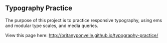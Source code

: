 Typography Practice
---

The purpose of this project is to practice responsive typography, using ems and modular type scales, and media queries. 

View this page here: http://britanyponvelle.github.io/typography-practice/
